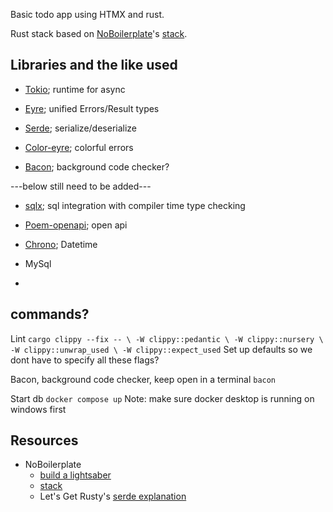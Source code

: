 Basic todo app using HTMX and rust.

Rust stack based on [NoBoilerplate](https://www.youtube.com/@NoBoilerplate)'s [stack](https://www.youtube.com/watch?v=pocWrUj68tU).

## Libraries and the like used
- [Tokio](https://tokio.rs/); runtime for async
- [Eyre](https://docs.rs/eyre/latest/eyre/); unified Errors/Result types
- [Serde](https://serde.rs/); serialize/deserialize

- [Color-eyre](https://docs.rs/color-eyre/latest/color_eyre/); colorful errors
- [Bacon](https://github.com/Canop/bacon); background code checker?

---below still need to be added---

- [sqlx](https://docs.rs/sqlx/latest/sqlx/); sql integration with compiler time type checking
- [Poem-openapi](https://docs.rs/poem-openapi/latest/poem_openapi/); open api
- [Chrono](https://crates.io/crates/chrono); Datetime

- MySql
- 

## commands?
Lint
`
cargo clippy --fix -- \
-W clippy::pedantic \
-W clippy::nursery \
-W clippy::unwrap_used \
-W clippy::expect_used
`
Set up defaults so we dont have to specify all these flags?


Bacon, background code checker, keep open in a terminal
`bacon`

Start db `docker compose up`
Note: make sure docker desktop is running on windows first

## Resources
- NoBoilerplate
    - [build a lightsaber](https://github.com/0atman/noboilerplate/blob/main/scripts/06-build-your-rust-lightsaber.md)
    - [stack](https://github.com/0atman/noboilerplate/blob/main/scripts/30-poem.md)
    - Let's Get Rusty's [serde explanation](https://github.com/letsgetrusty/json_parsing_example/blob/master/src/main.rs)